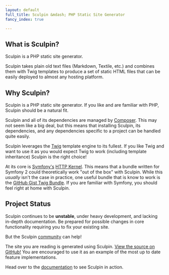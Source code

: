 ```yaml
---
layout: default
full_title: Sculpin &mdash; PHP Static Site Generator
fancy_index: true

---
```


## What is Sculpin?

Sculpin is a PHP static site generator.

Sculpin takes plain old text files (Markdown, Textile, etc.) and combines them with Twig
templates to produce a set of static HTML files that can be easily deployed to almost any
hosting platform.


## Why Sculpin?

Sculpin is a PHP static site generator. If you like and are familiar with PHP, Sculpin
should be a natural fit.

Sculpin and all of its dependencies are managed by [Composer](http://getcomposer.org).
This may not seem like a big deal, but this means that installing Sculpin, its dependencies,
and any dependencies specific to a project can be handled quite easily.

Sculpin leverages the [Twig](http://twig.sensiolabs.org/) template engine to its fullest.
If you like Twig and want to use it as you would expect Twig to work (including template
inheritance) Sculpin is the right choice!

At its core is [Symfony's](http://symfony.com) [HTTP Kernel](https://github.com/symfony/HttpKernel).
This means that a bundle written for Symfony 2 could theoretically work "out of the box" with
Sculpin. While this *usually* isn't the case in practice, one useful bundle that is know to work is the
[GitHub Gist Twig Bundle](https://packagist.org/packages/dflydev/github-gist-twig-bundle).
If you are familiar with Symfony, you should feel right at home with Sculpin.


## Project Status

Sculpin continues to be **unstable**, under heavy development, and lacking in-depth documentation.
Be prepared for possible changes in core functionality requiring you to fix your existing
site.

But the Sculpin [community]({{site.url}}/community) can help!

The site you are reading is generated using Sculpin.
[View the source on GitHub!](https://github.com/sculpin/getsculpin.com) You are
encouraged to use it as an example of the most up to date feature implementations.

Head over to the [documentation]({{site.url}}/documentation) to see Sculpin in action.